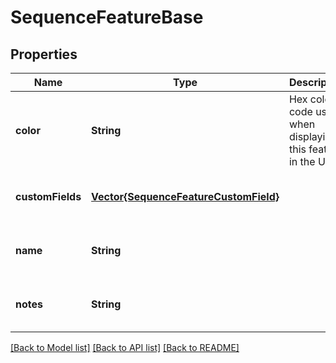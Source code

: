 # SequenceFeatureBase


## Properties
Name | Type | Description | Notes
------------ | ------------- | ------------- | -------------
**color** | **String** | Hex color code used when displaying this feature in the UI. | [optional] [default to nothing]
**customFields** | [**Vector{SequenceFeatureCustomField}**](SequenceFeatureCustomField.md) |  | [optional] [default to nothing]
**name** | **String** |  | [optional] [default to nothing]
**notes** | **String** |  | [optional] [default to nothing]


[[Back to Model list]](../README.md#models) [[Back to API list]](../README.md#api-endpoints) [[Back to README]](../README.md)


